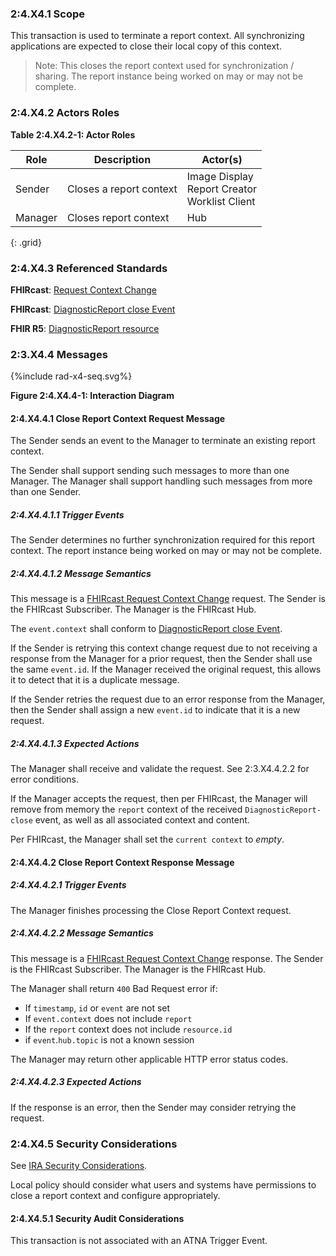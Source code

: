 ### 2:4.X4.1 Scope

This transaction is used to terminate a report context. All synchronizing applications are expected to close their local copy of this context.

> Note: This closes the report context used for synchronization / sharing. The report instance being worked on may or may not be complete.

### 2:4.X4.2 Actors Roles

**Table 2:4.X4.2-1: Actor Roles**

| Role | Description | Actor(s) |
|------|-------------|----------|
| Sender | Closes a report context | Image Display<br>Report Creator<br>Worklist Client |
| Manager | Closes report context | Hub |
{: .grid}

### 2:4.X4.3 Referenced Standards

**FHIRcast**: [Request Context Change](https://build.fhir.org/ig/HL7/fhircast-docs/2-6-RequestContextChange.html#request-context-change)

**FHIRcast**: [DiagnosticReport close Event](https://build.fhir.org/ig/HL7/fhircast-docs/3-6-2-diagnosticreport-close.html)

**FHIR R5**: [DiagnosticReport resource](https://hl7.org/fhir/R5/diagnosticreport.html)

### 2:3.X4.4 Messages

<div>
{%include rad-x4-seq.svg%}
</div>

<div style="clear: left"/>

**Figure 2:4.X4.4-1: Interaction Diagram**

#### 2:4.X4.4.1 Close Report Context Request Message
The Sender sends an event to the Manager to terminate an existing report context.

The Sender shall support sending such messages to more than one Manager. The Manager shall support handling such messages from more than one Sender. 

##### 2:4.X4.4.1.1 Trigger Events

The Sender determines no further synchronization required for this report context. The report instance being worked on may or may not be complete.

##### 2:4.X4.4.1.2 Message Semantics

This message is a [FHIRcast Request Context Change](https://build.fhir.org/ig/HL7/fhircast-docs/2-6-RequestContextChange.html#request-context-change-body) request. The Sender is the FHIRcast Subscriber. The Manager is the FHIRcast Hub.

The `event.context` shall conform to [DiagnosticReport close Event](https://build.fhir.org/ig/HL7/fhircast-docs/3-6-2-diagnosticreport-close.html).

If the Sender is retrying this context change request due to not receiving a response from the Manager for a prior request, then the Sender shall use the same `event.id`. If the Manager received the original request, this allows it to detect that it is a duplicate message.

If the Sender retries the request due to an error response from the Manager, then the Sender shall assign a new `event.id` to indicate that it is a new request.

##### 2:4.X4.4.1.3 Expected Actions

The Manager shall receive and validate the request. See 2:3.X4.4.2.2 for error conditions.

If the Manager accepts the request, then per FHIRcast, the Manager will remove from memory the `report` context of the received `DiagnosticReport-close` event, as well as all associated context and content.

Per FHIRcast, the Manager shall set the `current context` to *empty*.

#### 2:4.X4.4.2 Close Report Context Response Message

##### 2:4.X4.4.2.1 Trigger Events

The Manager finishes processing the Close Report Context request.

##### 2:4.X4.4.2.2 Message Semantics

This message is a [FHIRcast Request Context Change](https://build.fhir.org/ig/HL7/fhircast-docs/2-6-RequestContextChange.html#request-context-change-body) response. The Sender is the FHIRcast Subscriber. The Manager is the FHIRcast Hub.

The Manager shall return `400` Bad Request error if:
- If `timestamp`, `id` or `event` are not set
- If `event.context` does not include `report`
- If the `report` context does not include `resource.id`
- if `event`.`hub.topic` is not a known session

The Manager may return other applicable HTTP error status codes.

##### 2:4.X4.4.2.3 Expected Actions

If the response is an error, then the Sender may consider retrying the request.

### 2:4.X4.5 Security Considerations

See [IRA Security Considerations](volume-1.html#1xx5-ira-security-considerations).

Local policy should consider what users and systems have permissions to close a report context and configure appropriately. 

#### 2:4.X4.5.1 Security Audit Considerations

This transaction is not associated with an ATNA Trigger Event.
